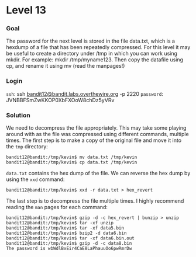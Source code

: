 # Level 13

### Goal
The password for the next level is stored in the file data.txt, which is a hexdump of a file that has been repeatedly compressed. For this level it may be useful to create a directory under /tmp in which you can work using mkdir. For example: mkdir /tmp/myname123. Then copy the datafile using cp, and rename it using mv (read the manpages!)

### Login
`ssh`: ssh bandit12@bandit.labs.overthewire.org -p 2220
`password`: JVNBBFSmZwKKOP0XbFXOoW8chDz5yVRv

### Solution
We need to decompress the file appropriately. This may take some playing around with as the file was compressed using different commands, multiple times. The first step is to make a copy of the original file and move it into the `tmp` directory:
```shell
bandit12@bandit:/tmp/kevin$ mv data.txt /tmp/kevin
bandit12@bandit:/tmp/kevin$ cp data.txt /tmp/kevin
```

`data.txt` contains the hex dump of the file. We can reverse the hex dump by using the `xxd` command: 
```shell
bandit12@bandit:/tmp/kevin$ xxd -r data.txt > hex_revert
```

The last step is to decompress the file multiple times. I highly recommend reading the `man` pages for each command:
```shell
bandit12@bandit:/tmp/kevin$ gzip -d -c hex_revert | bunzip > unzip
bandit12@bandit:/tmp/kevin$ tar -xf unzip
bandit12@bandit:/tmp/kevin$ tar -xf data5.bin
bandit12@bandit:/tmp/kevin$ bzip2 -d data6.bin
bandit12@bandit:/tmp/kevin$ tar -xf data6.bin.out
bandit12@bandit:/tmp/kevin$ gzip -d -c data8.bin
The password is wbWdlBxEir4CaE8LaPhauuOo6pwRmrDw
```
